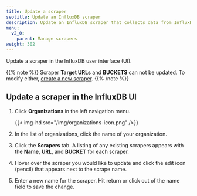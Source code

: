 ```yaml
---
title: Update a scraper
seotitle: Update an InfluxDB scraper
description: Update an InfluxDB scraper that collects data from InfluxDB or a remote endpoint.
menu:
  v2_0:
    parent: Manage scrapers
weight: 302
---
```


Update a scraper in the InfluxDB user interface (UI).

{{% note %}}
Scraper **Target URLs** and **BUCKETS** can not be updated.
To modify either, [create a new scraper](/v2.0/collect-data/scrape-data/manage-scrapers/create-a-scraper).
{{% /note %}}

## Update a scraper in the InfluxDB UI
1. Click **Organizations** in the left navigation menu.

    {{< img-hd src="/img/organizations-icon.png" />}}

2. In the list of organizations, click the name of your organization.
3. Click the **Scrapers** tab. A listing of any existing scrapers appears with the
   **Name**, **URL**, and **BUCKET** for each scraper.
4. Hover over the scraper you would like to update and click the edit icon (pencil)
   that appears next to the scrape name.
5. Enter a new name for the scraper. Hit return or click out of the name field to save the change.
